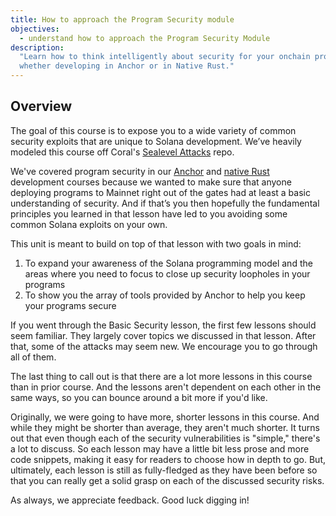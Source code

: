 ```yaml
---
title: How to approach the Program Security module
objectives:
  - understand how to approach the Program Security Module
description:
  "Learn how to think intelligently about security for your onchain programs,
  whether developing in Anchor or in Native Rust."
---
```


## Overview

The goal of this course is to expose you to a wide variety of common security
exploits that are unique to Solana development. We’ve heavily modeled this
course off Coral's
[Sealevel Attacks](https://github.com/coral-xyz/sealevel-attacks) repo.

We've covered program security in our
[Anchor](/content/courses/onchain-development/) and
[native Rust](/content/courses/native-onchain-development/) development courses
because we wanted to make sure that anyone deploying programs to Mainnet right
out of the gates had at least a basic understanding of security. And if that’s
you then hopefully the fundamental principles you learned in that lesson have
led to you avoiding some common Solana exploits on your own.

This unit is meant to build on top of that lesson with two goals in mind:

1. To expand your awareness of the Solana programming model and the areas where
   you need to focus to close up security loopholes in your programs
2. To show you the array of tools provided by Anchor to help you keep your
   programs secure

If you went through the Basic Security lesson, the first few lessons should seem
familiar. They largely cover topics we discussed in that lesson. After that,
some of the attacks may seem new. We encourage you to go through all of them.

The last thing to call out is that there are a lot more lessons in this course
than in prior course. And the lessons aren't dependent on each other in the same
ways, so you can bounce around a bit more if you'd like.

Originally, we were going to have more, shorter lessons in this course. And
while they might be shorter than average, they aren't much shorter. It turns out
that even though each of the security vulnerabilities is "simple," there's a lot
to discuss. So each lesson may have a little bit less prose and more code
snippets, making it easy for readers to choose how in depth to go. But,
ultimately, each lesson is still as fully-fledged as they have been before so
that you can really get a solid grasp on each of the discussed security risks.

As always, we appreciate feedback. Good luck digging in!

